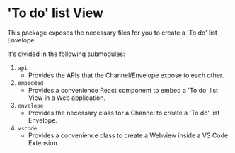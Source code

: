 # 'To do' list View

This package exposes the necessary files for you to create a 'To do' list Envelope.

It's divided in the following submodules:

1. `api`
   - Provides the APIs that the Channel/Envelope expose to each other.
1. `embedded`
   - Provides a convenience React component to embed a 'To do' list View in a Web application.
1. `envelope`
   - Provides the necessary class for a Channel to create a 'To do' list Envelope.
1. `vscode`
   - Provides a convenience class to create a Webview inside a VS Code Extension.
